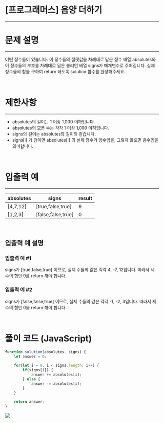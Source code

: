 # [프로그래머스] 음양 더하기
---
# 문제 설명
---
어떤 정수들이 있습니다. 이 정수들의 절댓값을 차례대로 담은 정수 배열 absolutes와 이 정수들의 부호를 차례대로 담은 불리언 배열 signs가 매개변수로 주어집니다. 실제 정수들의 합을 구하여 return 하도록 solution 함수를 완성해주세요.

<br>

# 제한사항
---
+ absolutes의 길이는 1 이상 1,000 이하입니다.
+ absolutes의 모든 수는 각각 1 이상 1,000 이하입니다.
+ signs의 길이는 absolutes의 길이와 같습니다.
+ signs[i] 가 참이면 absolutes[i] 의 실제 정수가 양수임을, 그렇지 않으면 음수임을 의미합니다.

<br>

# 입출력 예
---
|absolutes|signs|result|
|---|---|---|
|[4,7,12]|[true,false,true]|9|
|[1,2,3]|[false,false,true]|0|

<br>

## 입출력 예 설명
### 입출력 예 #1

signs가 [true,false,true] 이므로, 실제 수들의 값은 각각 4, -7, 12입니다.
따라서 세 수의 합인 9를 return 해야 합니다.
### 입출력 예 #2

signs가 [false,false,true] 이므로, 실제 수들의 값은 각각 -1, -2, 3입니다.
따라서 세 수의 합인 0을 return 해야 합니다.

<br>

# 풀이 코드 (JavaScript)
```js
function solution(absolutes, signs) {
    let answer = 0;
    
    for(let i = 0; i < signs.length; i++) {
        if(signs[i]) {
            answer += absolutes[i];
        } else {
            answer -= absolutes[i];
        }
    }
    
    return answer;
}
```
![](https://velog.velcdn.com/images/reyang/post/808fdc76-9750-44c8-aed9-4c0c5805cfb8/image.png)

<br>
